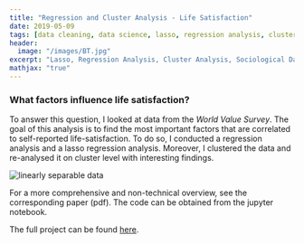 ```yaml
---
title: "Regression and Cluster Analysis - Life Satisfaction"
date: 2019-05-09
tags: [data cleaning, data science, lasso, regression analysis, cluster analysis, sociological data science]
header:
  image: "/images/BT.jpg"
excerpt: "Lasso, Regression Analysis, Cluster Analysis, Sociological Data Science"
mathjax: "true"
---
```


### What factors influence life satisfaction?

To answer this question, I looked at data from the *World Value Survey*. The goal of this analysis is to find the most important factors that are correlated to self-reported life-satisfaction. 
To do so, I conducted a regression analysis and a lasso regression analysis. Moreover, I clustered the data and re-analysed it on cluster level with interesting findings. 

<img src="{{ site.url }}{{ site.baseurl }}/images/lasso.png" alt="linearly separable data">

For a more comprehensive and non-technical overview, see the corresponding paper (pdf). The code can be obtained from the jupyter notebook.

The full project can be found [here](https://github.com/pegahbyte/Life_Satisfaction_Analysis).

